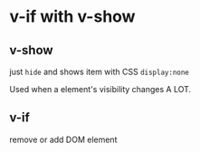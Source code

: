 # v-if with v-show

## v-show
just `hide` and shows item with CSS `display:none`

Used when a element's visibility changes A LOT.


## v-if
remove or add DOM element